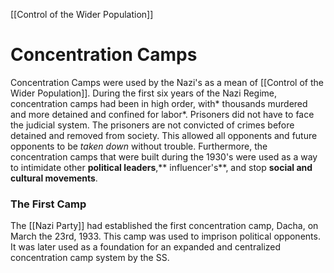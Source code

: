 [[Control of the Wider Population]]
# Concentration Camps
Concentration Camps were used by the Nazi's as a mean of [[Control of the Wider Population]]. During the first six years of the Nazi Regime, concentration camps had been in high order, with* thousands murdered and more detained and confined for labor*. Prisoners did not have to face the judicial system. The prisoners are not convicted of crimes before detained and removed from society. This allowed all opponents and future opponents to be *taken down* without trouble. Furthermore, the concentration camps that were built during the 1930's were used as a way to intimidate other **political leaders**,** influencer's**, and stop **social and cultural movements**.

### The First Camp
The [[Nazi Party]] had established the first concentration camp, Dacha, on March the 23rd, 1933. This camp was used to imprison political opponents. It was later used as a foundation for an expanded and centralized concentration camp system by the SS.